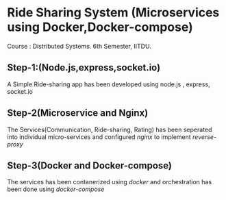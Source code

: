 # Ride Sharing System (Microservices using Docker,Docker-compose)
Course : Distributed Systems.
6th Semester, IITDU.

## Step-1:(**Node.js,express,socket.io**)
A Simple Ride-sharing app has been developed using node.js , express, socket.io
## Step-2(**Microservice and Nginx**)
The Services(Communication, Ride-sharing, Rating) has been seperated into individual micro-services and configured *nginx* to implement *reverse-proxy*
## Step-3(**Docker and Docker-compose**)
The services has been contanerized using *docker* and orchestration has been done using *docker-compose* 
  
